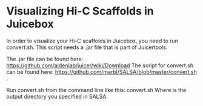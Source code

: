 # Visualizing Hi-C Scaffolds in Juicebox

In order to visualize your Hi-C scaffolds in Juicebox, you need to run convert.sh. This script needs a .jar file that is part of Juicertools.  

The .jar file can be found here: https://github.com/aidenlab/juicer/wiki/Download
The script for convert.sh can be found here: https://github.com/marbl/SALSA/blob/master/convert.sh .

Run convert.sh from the command line like this:
        convert.sh <scaffolds>
Where <scaffolds> is the output directory you specified in SALSA.
